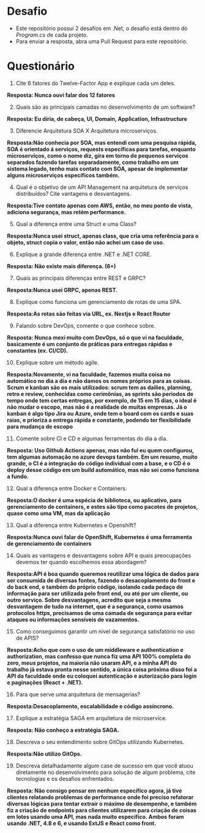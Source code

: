 # Desafio

- Este repositório possui 2 desafios em .Net, o desafio está dentro do _Program.cs_ de cada projeto.
- Para enviar a resposta, abra uma Pull Request para este repositório.

# Questionário

1. Cite 6 fatores do Twelve-Factor App e explique cada um deles.

**Resposta: Nunca ouvi falar dos 12 fatores**

2. Quais são as principais camadas no desenvolvimento de um software?

**Resposta: Eu diria, de cabeça, UI, Domain, Application, Infrastructure**

3. Diferencie Arquitetura SOA X Arquitetura microserviços.

**Resposta:Não conhecia por SOA, mas entendi com uma pesquisa rápida, SOA é orientado á serviços, requests específicas para tarefas, enquanto microserviços, como o nome diz, gira em torno de pequenos serviços separados fazendo tarefas separadamente, como trabalho em um sistema legado, tenho mais contato com SOA, apesar de implementar alguns microserviços específicos também.**

4. Qual é o objetivo de um API Management na arquitetura de serviços distribuídos? Cite vantagens e desvantagens.

**Resposta:Tive contato apenas com AWS, então, no meu ponto de vista, adiciona segurança, mas retém performance.**

5. Qual a diferença entre uma Struct e uma Class?

**Resposta:Nunca usei struct, apenas class, que cria uma referência para o objeto, struct copia o valor, então não achei um caso de uso.**

6. Explique a grande diferença entre .NET e .NET CORE.

**Resposta: Não existe mais diferença. (6+)**

7. Quais as principais diferenças entre REST e GRPC?

**Resposta:Nunca usei GRPC, apenas REST.**

8. Explique como funciona um gerenciamento de rotas de uma SPA.

**Resposta:As rotas são feitas via URL, ex. Nextjs e React Router**

9. Falando sobre DevOps, comente o que conhece sobre.

**Resposta: Nunca mexi muito com DevOps, só o que vi na faculdade, basicamente é um conjunto de práticas para entregas rápidas e constantes (ex. CI/CD).**

10. Explique sobre um método agile.

**Resposta:Novamente, vi na faculdade, fazemos muita coisa no automático no dia a dia e não damos os nomes próprios para as coisas. Scrum e kanban são os mais utilizados: scrum tem as dailies, planning, retro e review, conhecidas como cerimônias, as sprints são periodos de tempo onde tem certas entregas, por exemplo, de 15 em 15 dias, o ideal é não mudar o escopo, mas não é a realidade de muitas empresas. Já o kanban é algo tipo Jira ou Azure, onde tem o board com os cards e suas raias, e prioriza a entrega rápida e constante, podendo ter flexibilidade para mudança de escopo**

11. Comente sobre CI e CD e algumas ferramentas do dia a dia.

**Resposta: Uso Github Actions apenas, mas não fui eu quem configurou, tem algumas automação no azure devops também. Em um resumo, muito grande, o CI é a integração do código individual com a base, e o CD é o deploy desse código em um build automático, mas não sei como funciona a fundo.**

12. Qual a diferença entre Docker e Containers.

**Resposta:O docker é uma espécia de biblioteca, ou aplicativo, para gerenciamento de containers, e estes são tipo como pacotes de projetos, quase como uma VM, mas da aplicação**

13. Qual a diferença entre Kubernetes e Openshift?

**Resposta:Nunca ouvi falar de OpenShift, Kubernetes é uma ferramenta de gerenciamento de containers**

14. Quais as vantagens e desvantagens sobre API e quais preocupações devemos ter quando escolhemos essa abordagem?

**Resposta:API é boa quando queremos reutilizar uma lógica de dados para ser consumida de diversas fontes, fazendo o desacoplamento do front e do back end, e também do próprio código, isolando cada pedaço de informação para ser utilizada pelo front end, ou até por um cliente, ou outro serviço. Sobre desvantagens, acredito que seja a mesma desvantagem de tudo na internet, que é a segurança, como usamos protocolos https, precisamos de uma camada de segurança para evitar ataques ou informações sensíveis de vazamentos.**

15. Como conseguimos garantir um nível de segurança satisfatório no uso de APIS?

**Resposta:Acho que com o uso de um middleware e authentication e authorization, mas confesso que nunca fiz uma API 100% completa do zero, meus projetos, na maioria não usaram API, e a minha API do trabalho já estava pronta nesse sentido, a única coisa próxima disso foi a API da faculdade onde eu coloquei autenticação e autorização para login e paginações (React + .NET).**

16. Para que serve uma arquitetura de mensagerias?

**Resposta:Desacoplamento, escalabilidade e código assíncrono.**

17. Explique a estratégia SAGA em arquitetura de microservice.

**Resposta: Não conheço a estratégia SAGA.**

18. Descreva o seu entendimento sobre GitOps utilizando Kubernetes.

**Resposta:Não utilizo GitOps.**

19. Descreva detalhadamente algum case de sucesso em que você atuou diretamente no desenvolvimento para solução de algum problema, cite tecnologias e os desafios enfrentados.

**Resposta: Não consigo pensar em nenhum específico agora, já tive clientes relatando problemas de performance onde foi preciso refatorar diversas lógicas para tentar extrair o máximo de desempenho, e também fiz a criação de endpoints para clientes utilizarem para criação de coisas em lotes usando uma API, mas nada muito específico. Ambos foram usando .NET, 4.8 e 6, e usando ExtJS e React como front.**
